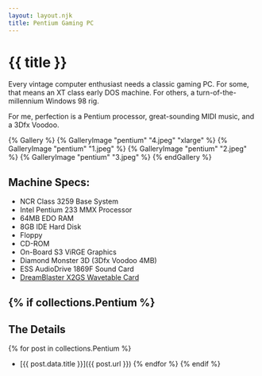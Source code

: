 ```yaml
---
layout: layout.njk
title: Pentium Gaming PC
---
```

# {{ title }}

Every vintage computer enthusiast needs a classic gaming PC.
For some, that means an XT class early DOS machine.
For others, a turn-of-the-millennium Windows 98 rig.

For me, perfection is a Pentium processor, great-sounding MIDI music, and a 3Dfx Voodoo.

{% Gallery %}
	{% GalleryImage "pentium" "4.jpeg" "xlarge" %}
	{% GalleryImage "pentium" "1.jpeg" %}
	{% GalleryImage "pentium" "2.jpeg" %}
	{% GalleryImage "pentium" "3.jpeg" %}
{% endGallery %}

## Machine Specs:
- NCR Class 3259 Base System
- Intel Pentium 233 MMX Processor
- 64MB EDO RAM
- 8GB IDE Hard Disk
- Floppy
- CD-ROM
- On-Board S3 ViRGE Graphics
- Diamond Monster 3D (3Dfx Voodoo 4MB)
- ESS AudioDrive 1869F Sound Card
- <a href="https://www.serdashop.com/X2GS" target="_blank">DreamBlaster X2GS Wavetable Card</a>

{% if collections.Pentium %}
---
## The Details
{% for post in collections.Pentium %}
- [{{ post.data.title }}]({{ post.url }})
{% endfor %}
{% endif %}